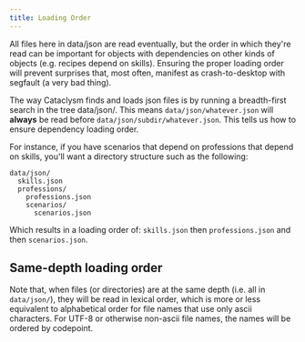 ```yaml
---
title: Loading Order
---
```


All files here in data/json are read eventually, but the order in which they're read can be
important for objects with dependencies on other kinds of objects (e.g. recipes depend on skills).
Ensuring the proper loading order will prevent surprises that, most often, manifest as
crash-to-desktop with segfault (a very bad thing).

The way Cataclysm finds and loads json files is by running a breadth-first search in the tree
data/json/. This means `data/json/whatever.json` will **always** be read before
`data/json/subdir/whatever.json`. This tells us how to ensure dependency loading order.

For instance, if you have scenarios that depend on professions that depend on skills, you'll want a
directory structure such as the following:

```
data/json/
  skills.json
  professions/
    professions.json
    scenarios/
      scenarios.json
```

Which results in a loading order of: `skills.json` then `professions.json` and then
`scenarios.json`.

## Same-depth loading order

Note that, when files (or directories) are at the same depth (i.e. all in `data/json/`), they will
be read in lexical order, which is more or less equivalent to alphabetical order for file names that
use only ascii characters. For UTF-8 or otherwise non-ascii file names, the names will be ordered by
codepoint.
